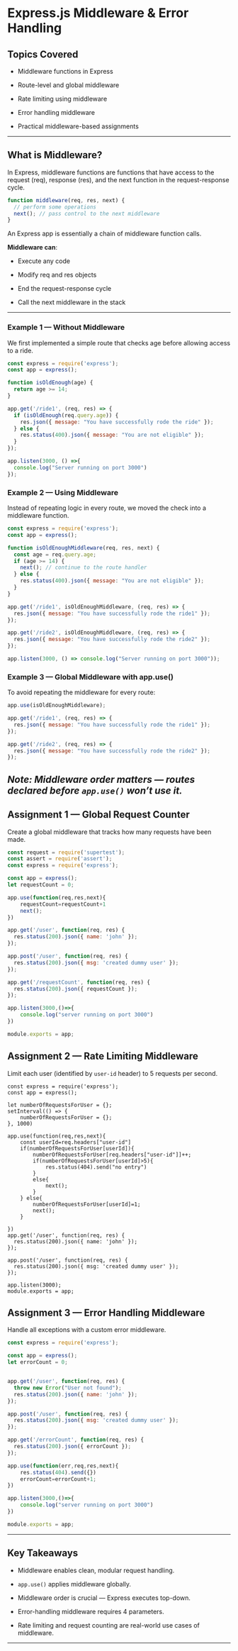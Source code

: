 # Express.js Middleware & Error Handling
## Topics Covered

- Middleware functions in Express

- Route-level and global middleware

- Rate limiting using middleware

- Error handling middleware

- Practical middleware-based assignments

---

## What is Middleware?
In Express, middleware functions are functions that have access to the request (req), response (res), and the next function in the request-response cycle.
```js
function middleware(req, res, next) {
  // perform some operations
  next(); // pass control to the next middleware
}
```
An Express app is essentially a chain of middleware function calls.

**Middleware can**:

- Execute any code

- Modify req and res objects

- End the request-response cycle

- Call the next middleware in the stack
---

### Example 1 — Without Middleware

We first implemented a simple route that checks age before allowing access to a ride.
```js
const express = require('express');
const app = express();

function isOldEnough(age) {
  return age >= 14;
}

app.get('/ride1', (req, res) => {
  if (isOldEnough(req.query.age)) {
    res.json({ message: "You have successfully rode the ride" });
  } else {
    res.status(400).json({ message: "You are not eligible" });
  }
});

app.listen(3000, () =>{
  console.log("Server running on port 3000")
});
```
### Example 2 — Using Middleware
Instead of repeating logic in every route, we moved the check into a middleware function.
```js
const express = require('express');
const app = express();

function isOldEnoughMiddleware(req, res, next) {
  const age = req.query.age;
  if (age >= 14) {
    next(); // continue to the route handler
  } else {
    res.status(400).json({ message: "You are not eligible" });
  }
}

app.get('/ride1', isOldEnoughMiddleware, (req, res) => {
  res.json({ message: "You have successfully rode the ride1" });
});

app.get('/ride2', isOldEnoughMiddleware, (req, res) => {
  res.json({ message: "You have successfully rode the ride2" });
});

app.listen(3000, () => console.log("Server running on port 3000"));
```
### Example 3 — Global Middleware with app.use()
To avoid repeating the middleware for every route:
```js
app.use(isOldEnoughMiddleware);

app.get('/ride1', (req, res) => {
  res.json({ message: "You have successfully rode the ride1" });
});

app.get('/ride2', (req, res) => {
  res.json({ message: "You have successfully rode the ride2" });
});
```
*Note: Middleware order matters — routes declared before `app.use()` won’t use it.*
---
## Assignment 1 — Global Request Counter
Create a global middleware that tracks how many requests have been made.
```js
const request = require('supertest');
const assert = require('assert');
const express = require('express');

const app = express();
let requestCount = 0;

app.use(function(req,res,next){
    requestCount=requestCount+1
    next();
})

app.get('/user', function(req, res) {
  res.status(200).json({ name: 'john' });
});

app.post('/user', function(req, res) {
  res.status(200).json({ msg: 'created dummy user' });
});

app.get('/requestCount', function(req, res) {
  res.status(200).json({ requestCount });
});

app.listen(3000,()=>{
    console.log("server running on port 3000")
})

module.exports = app;
```
## Assignment 2 — Rate Limiting Middleware
Limit each user (identified by `user-id` header) to 5 requests per second.
```
const express = require('express');
const app = express();

let numberOfRequestsForUser = {};
setInterval(() => {
    numberOfRequestsForUser = {};
}, 1000)

app.use(function(req,res,next){
    const userId=req.headers["user-id"]
    if(numberOfRequestsForUser[userId]){
        numberOfRequestsForUser[req.headers["user-id"]]++;
        if(numberOfRequestsForUser[userId]>5){
            res.status(404).send("no entry")
        }
        else{
            next();
        }
    } else{
        numberOfRequestsForUser[userId]=1;
        next();
    }

})
app.get('/user', function(req, res) {
  res.status(200).json({ name: 'john' });
});

app.post('/user', function(req, res) {
  res.status(200).json({ msg: 'created dummy user' });
});

app.listen(3000);
module.exports = app;
```
## Assignment 3 — Error Handling Middleware
Handle all exceptions with a custom error middleware.
```js
const express = require('express');

const app = express();
let errorCount = 0;


app.get('/user', function(req, res) {
  throw new Error("User not found");
  res.status(200).json({ name: 'john' });
});

app.post('/user', function(req, res) {
  res.status(200).json({ msg: 'created dummy user' });
});

app.get('/errorCount', function(req, res) {
  res.status(200).json({ errorCount });
});

app.use(function(err,req,res,next){
    res.status(404).send({})
    errorCount=errorCount+1;
})

app.listen(3000,()=>{
    console.log("server running on port 3000")
})

module.exports = app;
```

---
## Key Takeaways

- Middleware enables clean, modular request handling.

- `app.use()` applies middleware globally.

- Middleware order is crucial — Express executes top-down.

- Error-handling middleware requires 4 parameters.

- Rate limiting and request counting are real-world use cases of middleware.
---
